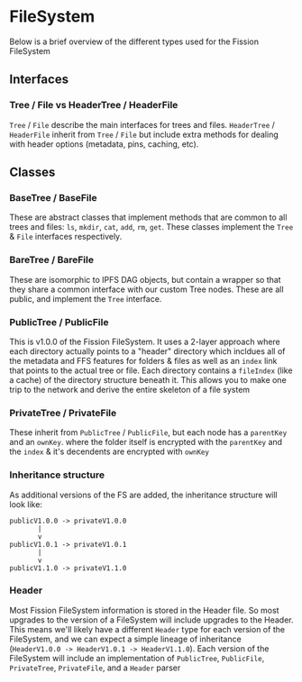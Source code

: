 # FileSystem

Below is a brief overview of the different types used for the Fission FileSystem

## Interfaces

### Tree / File vs HeaderTree / HeaderFile
`Tree` / `File` describe the main interfaces for trees and files. `HeaderTree` / `HeaderFile` inherit from `Tree` / `File` but include extra methods for dealing with header options (metadata, pins, caching, etc).

## Classes

### BaseTree / BaseFile
These are abstract classes that implement methods that are common to all trees and files: `ls`, `mkdir`, `cat`, `add`, `rm`, `get`. These classes implement the `Tree` & `File` interfaces respectively.

### BareTree / BareFile
These are isomorphic to IPFS DAG objects, but contain a wrapper so that they share a common interface with our custom Tree nodes. These are all public, and implement the `Tree` interface.

### PublicTree / PublicFile
This is v1.0.0 of the Fission FileSystem. It uses a 2-layer approach where each directory actually points to a "header" directory which incldues all of the metadata and FFS features for folders & files as well as an `index` link that points to the actual tree or file. Each directory contains a `fileIndex` (like a cache) of the directory structure beneath it. This allows you to make one trip to the network and derive the entire skeleton of a file system

### PrivateTree / PrivateFile
These inherit from `PublicTree` / `PublicFile`, but each node has a `parentKey` and an `ownKey`. where the folder itself is encrypted with the `parentKey` and the `index` & it's decendents are encrypted with `ownKey`

### Inheritance structure
As additional versions of the FS are added, the inheritance structure will look like:
```
publicV1.0.0 -> privateV1.0.0
       |                 
       v
publicV1.0.1 -> privateV1.0.1
       |                 
       v
publicV1.1.0 -> privateV1.1.0
```

### Header
Most Fission FileSystem information is stored in the Header file. So most upgrades to the version of a FileSystem will include upgrades to the Header. This means we'll likely have a different `Header` type for each version of the FileSystem, and we can expect a simple lineage of inheritance (`HeaderV1.0.0 -> HeaderV1.0.1 -> HeaderV1.1.0`). Each version of the FileSystem will include an implementation of `PublicTree`, `PublicFile`, `PrivateTree`, `PrivateFile`, and a `Header` parser
